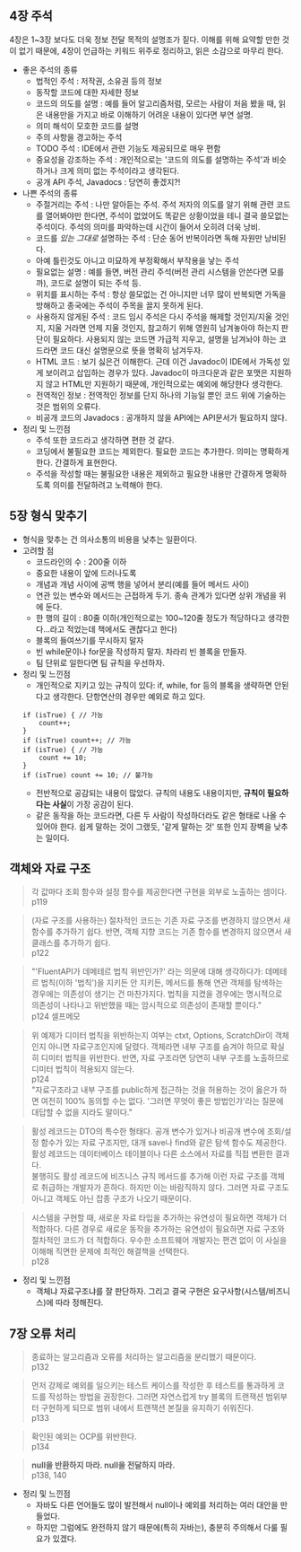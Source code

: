 ## 4장 주석

4장은 1~3장 보다도 더욱 정보 전달 목적의 설명조가 짙다. 이해를 위해 요약할 만한 것이 없기 때문에, 4장이 언급하는 키워드 위주로 정리하고, 읽은 소감으로 마무리 한다.

- 좋은 주석의 종류
	- 법적인 주석 : 저작권, 소유권 등의 정보
	- 동작할 코드에 대한 자세한 정보
	- 코드의 의도를 설명 : 예를 들어 알고리즘처럼, 모르는 사람이 처음 봤을 때, 읽은 내용만을 가지고 바로 이해하기 어려운 내용이 있다면 부연 설명.
	- 의미 해석이 모호한 코드를 설명
	- 주의 사항을 경고하는 주석
	- TODO 주석 : IDE에서 관련 기능도 제공되므로 매우 편함
	- 중요성을 강조하는 주석 : 개인적으로는 '코드의 의도를 설명하는 주석'과 비슷하거나 크게 의미 없는 주석이라고 생각된다.
	- 공개 API 주석, Javadocs : 당연히 좋겠지?!
- 나쁜 주석의 종류
	- 주절거리는 주석 : 나만 알아듣는 주석. 주석 저자의 의도를 알기 위해 관련 코드를 열어봐야만 한다면, 주석이 없었어도 똑같은 상황이었을 테니 결국 쓸모없는 주석이다. 주석의 의미를 파악하는데 시간이 들어서 오히려 더욱 낭비.
	- 코드를 *있는 그대로* 설명하는 주석 : 단순 동어 반복이라면 독해 자원만 낭비된다.
	- 아예 틀린것도 아니고 미묘하게 부정확해서 부작용을 낳는 주석
	- 필요없는 설명 : 예를 들면, 버전 관리 주석(버전 관리 시스템을 안쓴다면 모를까), 코드로 설명이 되는 주석 등.
	- 위치를 표시하는 주석 : 항상 쓸모없는 건 아니지만 너무 많이 반복되면 가독을 방해하고 종국에는 주석이 주목을 끌지 못하게 된다. 
	- 사용하지 않게된 주석 : 코드 임시 주석은 다시 주석을 해제할 것인지/지울 것인지, 지울 거라면 언제 지울 것인지, 참고하기 위해 영원히 남겨놓아야 하는지 판단이 필요하다. 사용되지 않는 코드면 가급적 지우고, 설명을 남겨놔야 하는 코드라면 코드 대신 설명문으로 뜻을 명확히 남겨두자.
	- HTML 코드 : 보기 싫은건 이해한다. 근데 이건 Javadoc이 IDE에서 가독성 있게 보이려고 삽입하는 경우가 있다. Javadoc이 마크다운과 같은 포맷은 지원하지 않고 HTML만 지원하기 때문에, 개인적으로는 예외에 해당한다 생각한다.
	- 전역적인 정보 : 전역적인 정보를 단지 하나의 기능일 뿐인 코드 위에 기술하는 것은 범위의 오류다.
	- 비공개 코드의 Javadocs : 공개하지 않을 API에는 API문서가 필요하지 않다.
- 정리 및 느낀점
	- 주석 또한 코드라고 생각하면 편한 것 같다. 
	- 코딩에서 불필요한 코드는 제외한다. 필요한 코드는 추가한다. 의미는 명확하게 한다. 간결하게 표현한다.
	- 주석을 작성할 때는 불필요한 내용은 제외하고 필요한 내용만 간결하게 명확하도록 의미를 전달하려고 노력해야 한다.

## 5장 형식 맞추기
- 형식을 맞추는 건 의사소통의 비용을 낮추는 일환이다.
- 고려할 점
	- 코드라인의 수 : 200줄 이하
	- 중요한 내용이 앞에 드러나도록
	- 개념과 개념 사이에 공백 행을 넣어서 분리(예를 들어 메서드 사이)
	- 연관 있는 변수와 메서드는 근접하게 두기. 종속 관계가 있다면 상위 개념을 위에 둔다.
	- 한 행의 길이 : 80줄 이하(개인적으로는 100~120줄 정도가 적당하다고 생각한다...라고 적었는데 책에서도 괜찮다고 한다)
	- 블록의 들여쓰기를 무시하지 말자
	- 빈 while문이나 for문을 작성하지 말자. 차라리 빈 블록을 만들자.
	- 팀 단위로 일한다면 팀 규칙을 우선하자.
- 정리 및 느낀점
	- 개인적으로 지키고 있는 규칙이 있다: if, while, for 등의 블록을 생략하면 안된다고 생각한다. 단항연산의 경우만 예외로 하고 있다.
	```
	if (isTrue) { // 가능
		count++;
	}
	if (isTrue) count++; // 가능
	if (isTrue) { // 가능
		count += 10;
	}
	if (isTrue) count += 10; // 불가능
	```
	- 전반적으로 공감되는 내용이 많았다. 규칙의 내용도 내용이지만, **규칙이 필요하다는 사실**이 가장 공감이 된다. 
	- 같은 동작을 하는 코드라면, 다른 두 사람이 작성하더라도 같은 형태로 나올 수 있어야 한다. 쉽게 말하는 것이 그랬듯, '같게 말하는 것' 또한 인지 장벽을 낮추는 일이다.

## 객체와 자료 구조
> 각 값마다 조회 함수와 설정 함수를 제공한다면 구현을 외부로 노출하는 셈이다. 
> p119  

> (자료 구조를 사용하는) 절차적인 코드는 기존 자료 구조를 변경하지 않으면서 새 함수를 추가하기 쉽다. 반면, 객체 지향 코드는 기존 함수를 변경하지 않으면서 새 클래스를 추가하기 쉽다.  
> p122

> "'FluentAPI가 데메테르 법칙 위반인가?' 라는 의문에 대해 생각하다가: 데메테르 법칙(이하 '법칙')을 지키든 안 지키든, 메서드를 통해 연관 객체를 탐색하는 경우에는 의존성이 생기는 건 마찬가지다. 법칙을 지켰을 경우에는 명시적으로 의존성이 나타나고 위반했을 때는 암시적으로 의존성이 존재할 뿐이다."  
> p124 셀프메모

> 위 예제가 디미터 법칙을 위반하는지 여부는 ctxt, Options, ScratchDir이 객체인지 아니면 자료구조인지에 달렸다. 객체라면 내부 구조를 숨겨야 하므로 확실히 디미터 법칙을 위반한다. 반면, 자료 구조라면 당연히 내부 구조를 노출하므로 디미터 법칙이 적용되지 않는다.  
> p124  
> "자료구조라고 내부 구조를 public하게 접근하는 것을 허용하는 것이 옳은가 하면 여전히 100% 동의할 수는 없다. '그러면 무엇이 좋은 방법인가'라는 질문에 대답할 수 없을 지라도 말이다."

> 활성 레코드는 DTO의 특수한 형태다. 공개 변수가 있거나 비공개 변수에 조회/설정 함수가 있는 자료 구조지만, 대개 save나 find와 같은 탐색 함수도 제공한다. 활성 레코드는 데이터베이스 테이블이나 다른 소스에서 자료를 직접 변환한 결과다.  
> 불행히도 활성 레코드에 비즈니스 규칙 메서드를 추가해 이런 자료 구조를 객체로 취급하는 개발자가 흔하다. 하지만 이는 바람직하지 않다. 그러면 자료 구조도 아니고 객체도 아닌 잡종 구조가 나오기 때문이다.

> 시스템을 구현할 때, 새로운 자료 타입을 추가하는 유연성이 필요하면 객체가 더 적합하다. 다른 경우로 새로운 동작을 추가하는 유연성이 필요하면 자료 구조와 절차적인 코드가 더 적합하다. 우수한 소프트웨어 개발자는 편견 없이 이 사실을 이해해 직면한 문제에 최적인 해결책을 선택한다.  
> p128

- 정리 및 느낀점
	- 객체냐 자료구조냐를 잘 판단하자. 그리고 결국 구현은 요구사항(시스템/비즈니스)에 따라 정해진다.

## 7장 오류 처리

> 종료하는 알고리즘과 오류를 처리하는 알고리즘을 분리했기 때문이다.  
> p132

> 먼저 강제로 예외를 일으키는 테스트 케이스를 작성한 후 테스트를 통과하게 코드를 작성하는 방법을 권장한다. 그러면 자연스럽게 try 블록의 트랜잭션 범위부터 구현하게 되므로 범위 내에서 트랜잭션 본질을 유지하기 쉬워진다.  
> p133

> 확인된 예외는 OCP를 위반한다.  
> p134

> **null을 반환하지 마라. null을 전달하지 마라.**  
> p138, 140

- 정리 및 느낀점
	- 자바도 다른 언어들도 많이 발전해서 null이나 예외를 처리하는 여러 대안을 만들었다.
	- 하지만 그럼에도 완전하지 않기 때문에(특히 자바는), 충분히 주의해서 다룰 필요가 있겠다.
